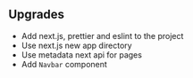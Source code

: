 ## Upgrades

- Add next.js, prettier and eslint to the project
- Use next.js new app directory
- Use metadata next api for pages
- Add `Navbar` component